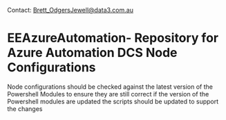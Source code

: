
Contact: Brett_OdgersJewell@data3.com.au 

# EEAzureAutomation- Repository for Azure Automation DCS Node Configurations

Node configurations should be checked against the latest version of the Powershell Modules to ensure they are still correct
if the version of the Powershell modules are updated the scripts should be updated to support the changes 
